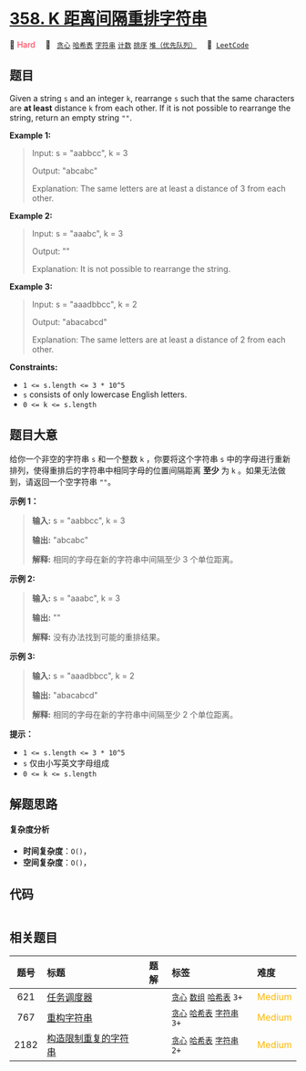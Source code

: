 # [358. K 距离间隔重排字符串](https://leetcode.com/problems/rearrange-string-k-distance-apart)

🔴 <font color=#ff334b>Hard</font>&emsp; 🔖&ensp; [`贪心`](/tag/greedy.md) [`哈希表`](/tag/hash-table.md) [`字符串`](/tag/string.md) [`计数`](/tag/counting.md) [`排序`](/tag/sorting.md) [`堆（优先队列）`](/tag/heap-priority-queue.md)&emsp; 🔗&ensp;[`LeetCode`](https://leetcode.com/problems/rearrange-string-k-distance-apart)

## 题目

Given a string `s` and an integer `k`, rearrange `s` such that the same
characters are **at least** distance `k` from each other. If it is not
possible to rearrange the string, return an empty string `""`.



**Example 1:**

> Input: s = "aabbcc", k = 3
> 
> Output: "abcabc"
> 
> Explanation: The same letters are at least a distance of 3 from each other.

**Example 2:**

> Input: s = "aaabc", k = 3
> 
> Output: ""
> 
> Explanation: It is not possible to rearrange the string.

**Example 3:**

> Input: s = "aaadbbcc", k = 2
> 
> Output: "abacabcd"
> 
> Explanation: The same letters are at least a distance of 2 from each other.

**Constraints:**

  * `1 <= s.length <= 3 * 10^5`
  * `s` consists of only lowercase English letters.
  * `0 <= k <= s.length`


## 题目大意

给你一个非空的字符串 `s` 和一个整数 `k` ，你要将这个字符串 `s` 中的字母进行重新排列，使得重排后的字符串中相同字母的位置间隔距离 **至少**
为 `k` 。如果无法做到，请返回一个空字符串 `""`。



**示例 1：**

> 
> 
> 
> 
> 
> **输入:** s = "aabbcc", k = 3
> 
> **输出:** "abcabc" 
> 
> **解释:** 相同的字母在新的字符串中间隔至少 3 个单位距离。
> 
> 

**示例 2:**

> 
> 
> 
> 
> 
> **输入:** s = "aaabc", k = 3
> 
> **输出:** "" 
> 
> **解释:** 没有办法找到可能的重排结果。
> 
> 

**示例  3:**

> 
> 
> 
> 
> 
> **输入:** s = "aaadbbcc", k = 2
> 
> **输出:** "abacabcd"
> 
> **解释:** 相同的字母在新的字符串中间隔至少 2 个单位距离。
> 
> 



**提示：**

  * `1 <= s.length <= 3 * 10^5`
  * `s` 仅由小写英文字母组成
  * `0 <= k <= s.length`


## 解题思路

#### 复杂度分析

- **时间复杂度**：`O()`，
- **空间复杂度**：`O()`，

## 代码

```javascript

```

## 相关题目

<!-- prettier-ignore -->
| 题号 | 标题 | 题解 | 标签 | 难度 |
| :------: | :------ | :------: | :------ | :------ |
| 621 | [任务调度器](https://leetcode.com/problems/task-scheduler) |  |  [`贪心`](/tag/greedy.md) [`数组`](/tag/array.md) [`哈希表`](/tag/hash-table.md) `3+` | <font color=#ffb800>Medium</font> |
| 767 | [重构字符串](https://leetcode.com/problems/reorganize-string) |  |  [`贪心`](/tag/greedy.md) [`哈希表`](/tag/hash-table.md) [`字符串`](/tag/string.md) `3+` | <font color=#ffb800>Medium</font> |
| 2182 | [构造限制重复的字符串](https://leetcode.com/problems/construct-string-with-repeat-limit) |  |  [`贪心`](/tag/greedy.md) [`哈希表`](/tag/hash-table.md) [`字符串`](/tag/string.md) `2+` | <font color=#ffb800>Medium</font> |